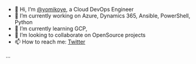 - 👋 Hi, I’m [@yomikoye](https://github.com/yomikoye/), a Cloud DevOps Engineer
- 🔭 I’m currently working on Azure, Dynamics 365, Ansible, PowerShell, Python
- 🌱 I’m currently learning GCP, 
- 💞️ I’m looking to collaborate on OpenSource projects
- 📫 How to reach me: [Twitter](https://www.twittwer.com/general_abayomi)

...

<!---
yomikoye/yomikoye is a ✨ special ✨ repository because its `README.md` (this file) appears on your GitHub profile.
You can click the Preview link to take a look at your changes.
--->
